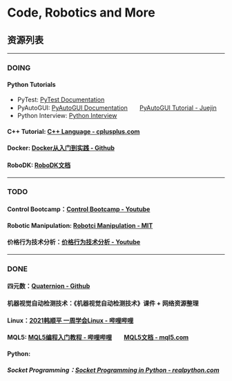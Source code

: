 # Code, Robotics and More

## 资源列表

---

### DOING

#### Python Tutorials
- PyTest: [PyTest Documentation](https://docs.pytest.org/en/7.1.x/getting-started.html#)
- PyAutoGUI: [PyAutoGUI Documentation](https://pyautogui.readthedocs.io/en/latest/index.html)　　[PyAutoGUI Tutorial - Juejin](https://juejin.cn/post/7025195976994324493)
- Python Interview: [Python Interview](https://github.com/taizilongxu/interview_python)

#### C++ Tutorial: [C++ Language - cplusplus.com](https://cplusplus.com/doc/tutorial/)

#### Docker: [Docker从入门到实践 - Github](https://docker-practice.github.io/zh-cn/)

#### RoboDK: [RoboDK文档](https://robodk.com.cn/doc/cn/Basic-Guide.html)

---

### TODO

#### Control Bootcamp：[Control Bootcamp - Youtube](https://youtu.be/Pi7l8mMjYVE)

#### Robotic Manipulation: [Robotci Manipulation - MIT](https://manipulation.csail.mit.edu/)

#### 价格行为技术分析：[价格行为技术分析 - Youtube](https://www.youtube.com/watch?v=ZDfeSgVc9Hs&list=PL7WPLNsdMyYeE84KVcxKJjtoxqKZnW2kb)

---

### DONE

#### 四元数：[Quaternion - Github](https://github.com/Krasjet/quaternion)

#### 机器视觉自动检测技术：《机器视觉自动检测技术》课件 + 网络资源整理

#### Linux：[2021韩顺平 一周学会Linux - 哔哩哔哩](https://www.bilibili.com/video/BV1Sv411r7vd)

#### MQL5: [MQL5编程入门教程 - 哔哩哔哩](https://space.bilibili.com/342693735/channel/collectiondetail?sid=857554)　　[MQL5文档 - mql5.com](https://www.mql5.com/zh/docs)

#### Python:

##### Socket Programming：[Socket Programming in Python - realpython.com](https://realpython.com/python-sockets/)